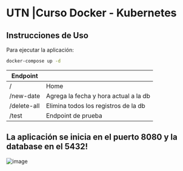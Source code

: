 # UTN |Curso Docker - Kubernetes

## Instrucciones de Uso

Para ejecutar la aplicación:

```bash
docker-compose up -d
```

| Endpoint    |                                       |
|-------------|---------------------------------------|
| /           | Home                                  |
| /new-date   | Agrega la fecha y hora actual a la db |
| /delete-all | Elimina todos los registros de la db  |
| /test       | Endpoint de prueba                    |

## La aplicación se inicia en el puerto 8080 y la database en el 5432!
![image](https://github.com/f4cuL/utn-curso-docker/assets/56969887/315ad222-b1a6-49c3-955e-7ae8a089f2ce)


